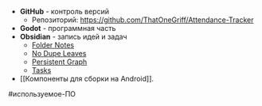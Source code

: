 - **GitHub** - контроль версий
	- Репозиторий: https://github.com/ThatOneGriff/Attendance-Tracker
- **Godot** - программная часть
- **Obsidian** - запись идей и задач
	- [Folder Notes](obsidian://show-plugin?id=folder-notes)
	- [No Dupe Leaves](obsidian://show-plugin?id=no-dupe-leaves)
	- [Persistent Graph](obsidian://show-plugin?id=persistent-graph)
	- [Tasks](obsidian://show-plugin?id=obsidian-tasks-plugin)
- [[Компоненты для сборки на Android]].

#используемое-ПО